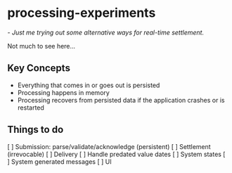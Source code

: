 # processing-experiments
*- Just me trying out some alternative ways for real-time settlement.*

Not much to see here...

## Key Concepts
- Everything that comes in or goes out is persisted
- Processing happens in memory
- Processing recovers from persisted data if the application crashes or is restarted

## Things to do
[ ] Submission: parse/validate/acknowledge (persistent)
[ ] Settlement (irrevocable)
[ ] Delivery
[ ] Handle predated value dates
[ ] System states
[ ] System generated messages
[ ] UI